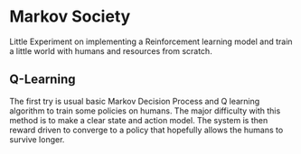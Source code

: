 # Markov Society
Little Experiment on implementing a Reinforcement learning model and train a little world with humans and resources from scratch. 

## Q-Learning 
The first try is usual basic Markov Decision Process and Q learning algorithm to train some policies on humans. The major difficulty with this method is to make a clear state and action model. The system is then reward driven to converge to a policy that hopefully allows the humans to survive longer. 
